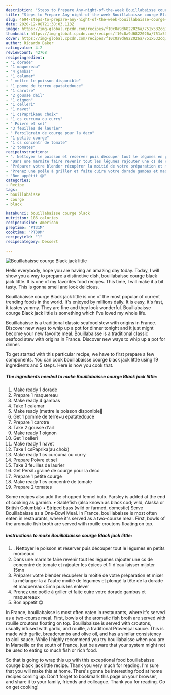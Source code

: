 ```yaml
---
description: "Steps to Prepare Any-night-of-the-week Bouillabaisse courge Black jack little"
title: "Steps to Prepare Any-night-of-the-week Bouillabaisse courge Black jack little"
slug: 4694-steps-to-prepare-any-night-of-the-week-bouillabaisse-courge-black-jack-little
date: 2020-12-08T21:38:03.113Z
image: https://img-global.cpcdn.com/recipes/f10c0a9d6822026a/751x532cq70/bouillabaisse-courge-black-jack-little-photo-principale-de-la-recette.jpg
thumbnail: https://img-global.cpcdn.com/recipes/f10c0a9d6822026a/751x532cq70/bouillabaisse-courge-black-jack-little-photo-principale-de-la-recette.jpg
cover: https://img-global.cpcdn.com/recipes/f10c0a9d6822026a/751x532cq70/bouillabaisse-courge-black-jack-little-photo-principale-de-la-recette.jpg
author: Ricardo Baker
ratingvalue: 4.2
reviewcount: 42768
recipeingredient:
- "1 dorade"
- "1 maquereau"
- "4 gambas"
- "1 calamar"
- " mettre le poisson disponible"
- "1 pomme de terreu epatatedouce"
- "1 carotre"
- "2 gousse dail"
- "1 oignon"
- "1 celleri"
- "1 navet"
- "1 csPaprikaau choix"
- "1 cs curcuma ou curry"
- " Poivre et sel"
- "3 feuilles de laurier"
- " Persilgrain de courge pour la deco"
- "1 petite courge"
- "1 cs concentr de tomate"
- "2 tomates"
recipeinstructions:
- ". Nettoyer le poisson et réserver puis découper tout le légumes en petits morceaux"
- "Dans une marmite faire revenir tout les légumes rajouter une cs de concentré de tomate et rajouter les épices et 1l d&#39;eau laisser mijoter 15mn"
- "Préparer votre blender récupérer la moitié de votre préparation et mixer la mélanger la à l&#39;autre moitié de légumes et plongé la tête de la dorade et maquereaux 5mn puis les enlever"
- "Prenez une poêle à griller et faite cuire votre dorade gambas et maquereaux"
- "Bon appétit 😋"
categories:
- Recipe
tags:
- bouillabaisse
- courge
- black

katakunci: bouillabaisse courge black 
nutrition: 186 calories
recipecuisine: American
preptime: "PT31M"
cooktime: "PT39M"
recipeyield: "1"
recipecategory: Dessert

---
```



![Bouillabaisse courge Black jack little](https://img-global.cpcdn.com/recipes/f10c0a9d6822026a/751x532cq70/bouillabaisse-courge-black-jack-little-photo-principale-de-la-recette.jpg)

Hello everybody, hope you are having an amazing day today. Today, I will show you a way to prepare a distinctive dish, bouillabaisse courge black jack little. It is one of my favorites food recipes. This time, I will make it a bit tasty. This is gonna smell and look delicious.

Bouillabaisse courge Black jack little is one of the most popular of current trending foods in the world. It's enjoyed by millions daily. It is easy, it's fast, it tastes yummy. They are fine and they look wonderful. Bouillabaisse courge Black jack little is something which I've loved my whole life.

Bouillabaisse is a traditional classic seafood stew with origins in France. Discover new ways to whip up a pot for dinner tonight and it just might become your new favorite meal. Bouillabaisse is a traditional classic seafood stew with origins in France. Discover new ways to whip up a pot for dinner.


To get started with this particular recipe, we have to first prepare a few components. You can cook bouillabaisse courge black jack little using 19 ingredients and 5 steps. Here is how you cook that.

<!--inarticleads1-->

##### The ingredients needed to make Bouillabaisse courge Black jack little:

1. Make ready 1 dorade
1. Prepare 1 maquereau
1. Make ready 4 gambas
1. Take 1 calamar
1. Make ready  (mettre le poisson disponible💅
1. Get 1 pomme de terre+u epatatedouce
1. Prepare 1 carotre
1. Take 2 gousse d&#39;ail
1. Make ready 1 oignon
1. Get 1 celleri
1. Make ready 1 navet
1. Take 1 csPaprika(au choix)
1. Make ready 1 cs curcuma ou curry
1. Prepare  Poivre et sel
1. Take 3 feuilles de laurier
1. Get  Persil+grainé de courge pour la deco
1. Prepare 1 petite courge
1. Make ready 1 cs concentré de tomate
1. Prepare 2 tomates


Some recipes also add the chopped fennel bulb. Parsley is added at the end of cooking as garnish. • Sablefish (also known as black cod; wild, Alaska or British Columbia) • Striped bass (wild or farmed, domestic) Serve Bouillabaisse as a One-Bowl Meal. In France, bouillabaisse is most often eaten in restaurants, where it&#39;s served as a two-course meal. First, bowls of the aromatic fish broth are served with rouille croutons floating on top. 

<!--inarticleads2-->

##### Instructions to make Bouillabaisse courge Black jack little:

1. . Nettoyer le poisson et réserver puis découper tout le légumes en petits morceaux
1. Dans une marmite faire revenir tout les légumes rajouter une cs de concentré de tomate et rajouter les épices et 1l d&#39;eau laisser mijoter 15mn
1. Préparer votre blender récupérer la moitié de votre préparation et mixer la mélanger la à l&#39;autre moitié de légumes et plongé la tête de la dorade et maquereaux 5mn puis les enlever
1. Prenez une poêle à griller et faite cuire votre dorade gambas et maquereaux
1. Bon appétit 😋


In France, bouillabaisse is most often eaten in restaurants, where it&#39;s served as a two-course meal. First, bowls of the aromatic fish broth are served with rouille croutons floating on top. Bouillabaisse is served with croutons, usually infused with garlic, and rouille, a traditional Provençal sauce. This is made with garlic, breadcrumbs and olive oil, and has a similar consistency to aioli sauce. While I highly recommend you try bouillabaisse when you are in Marseille or the south of France, just be aware that your system might not be used to eating so much fish or rich food. 

So that is going to wrap this up with this exceptional food bouillabaisse courge black jack little recipe. Thank you very much for reading. I'm sure that you will make this at home. There's gonna be interesting food at home recipes coming up. Don't forget to bookmark this page on your browser, and share it to your family, friends and colleague. Thank you for reading. Go on get cooking!
